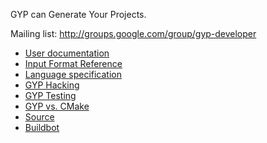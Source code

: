 GYP can Generate Your Projects.

Mailing list:  http://groups.google.com/group/gyp-developer

* [User documentation](/docs/UserDocumentation.md)
* [Input Format Reference](/docs/InputFormatReference.md)
* [Language specification](/docs/LanguageSpecification.md)
* [GYP Hacking](/docs/Hacking.md)
* [GYP Testing](/docs/Testing.md)
* [GYP vs. CMake](/docs/GypVsCMake.md)
* [Source](/docs/Source.md)
* [Buildbot](/docs/Buildbot.md)
